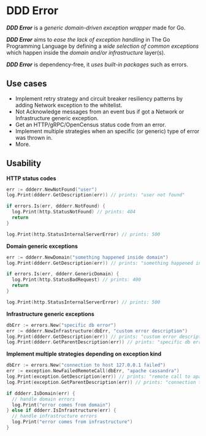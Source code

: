# DDD Error
**_DDD Error_** is a _generic domain-driven exception wrapper_ made for Go.

**_DDD Error_** aims to _ease the lack of exception handling_ in The Go Programming Language by defining a _wide selection of common exceptions_ 
which happen inside the _domain and/or infrastructure_ layer(s).

**_DDD Error_** is dependency-free, it _uses built-in packages_ such as errors.


## Use cases
- Implement retry strategy and circuit breaker resiliency patterns by adding Network exception to the whitelist.
- Not Acknowledge messages from an event bus if got a Network or Infrastructure generic exception.
- Get an HTTP/gRPC/OpenCensus status code from an error.
- Implement multiple strategies when an specific (or generic) type of error was thrown in.
- More.

## Usability

**HTTP status codes**
```go
err := ddderr.NewNotFound("user")
log.Print(ddderr.GetDescription(err)) // prints: "user not found"

if errors.Is(err, ddderr.NotFound) {
  log.Print(http.StatusNotFound) // prints: 404
  return
}

log.Print(http.StatusInternalServerError) // prints: 500
```

**Domain generic exceptions**
```go
err := ddderr.NewDomain("something happened inside domain")
log.Print(ddderr.GetDescription(err)) // prints: "something happened inside domain"

if errors.Is(err, ddderr.GenericDomain) {
  log.Print(http.StatusBadRequest) // prints: 400
  return
}

log.Print(http.StatusInternalServerError) // prints: 500
```

**Infrastructure generic exceptions**
```go
dbErr := errors.New("specific db error")
err := ddderr.NewInfrastructure(dbErr, "custom error description")
log.Print(ddderr.GetDescription(err)) // prints: "custom error description"
log.Print(ddderr.GetParentDescription(err)) // prints: "specific db error"
```

**Implement multiple strategies depending on exception kind**
```go
dbErr := errors.New("connection to host 127.0.0.1 failed")
err := exception.NewFailedRemoteCall(dbErr, "apache cassandra")
log.Print(exception.GetDescription(err)) // prints: "remote call to apache cassandra has failed"
log.Print(exception.GetParentDescription(err)) // prints: "connection to host 127.0.0.1 failed"

if ddderr.IsDomain(err) {
  // handle domain errors
  log.Print("error comes from domain")
} else if ddderr.IsInfrastructure(err) {
  // handle infrastructure errors
  log.Print("error comes from infrastructure")
}
```
